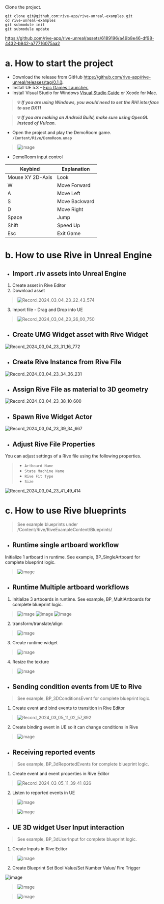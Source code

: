 
Clone the project.
```
git clone git@github.com:rive-app/rive-unreal-examples.git
cd rive-unreal-examples
git submodule init
git submodule update
```
https://github.com/rive-app/rive-unreal/assets/6189196/a49b8e46-df98-4432-b942-a77716075aa2

# a. How to start the project
- Download the release from GitHub https://github.com/rive-app/rive-unreal/releases/tag/0.1.0.
- Install UE 5.3 - [Epic Games Launcher.](https://store.epicgames.com/en-US/download)
- Install Visual Studio for Windows [Visual Studio Guide](https://docs.unrealengine.com/5.3/en-US/setting-up-visual-studio-development-environment-for-cplusplus-projects-in-unreal-engine/) or Xcode for Mac.
> **💡 _If you are using Windows, you would need to set the RHI interface to use DX11_**
  
> **💡 _If you are making an Android Build, make sure using OpenGL instead of Vulcan._**
- Open the project and play the DemoRoom game.
`/Content/Rive/DemoRoom.umap`
>![image](https://github.com/rive-app/rive-unreal/assets/149646824/321e3a50-8485-4f25-bd73-7dbe03e9a0ba)

- DemoRoom input control

| Keybind | Explanation |
| --------- | ------------ |
| Mouse XY 2D-Axis | Look |
| W | Move Forward | 
| A | Move Left |
| S | Move Backward |
| D | Move Right |
| Space | Jump |
| Shift | Speed Up |
| Esc | Exit Game |

# b. How to use Rive in Unreal Engine
- ## Import .riv assets into Unreal Engine
1. Create asset in Rive Editor
2. Download asset
>![Record_2024_03_04_23_22_43_574](https://github.com/Geodesic-Games/rive-unreal-examples/assets/149646824/c3216495-5937-4746-a5f8-9d5755bbeb3c)


3. Import file - Drag and Drop into UE
>![Record_2024_03_04_23_26_00_750](https://github.com/Geodesic-Games/rive-unreal-examples/assets/149646824/ee9c6029-9b89-44e9-a73b-3fc904a27f16)


- ## Create UMG Widget asset with Rive Widget
![Record_2024_03_04_23_31_16_772](https://github.com/Geodesic-Games/rive-unreal-examples/assets/149646824/2c3a2e39-2d6d-4d35-a51f-09ca2e7ccd68)


- ## Create Rive Instance from Rive File

![Record_2024_03_04_23_34_36_231](https://github.com/Geodesic-Games/rive-unreal-examples/assets/149646824/d60106ec-6cbd-49fc-82dc-7ae86bddc4f8)



- ## Assign Rive File as material to 3D geometry
![Record_2024_03_04_23_38_10_600](https://github.com/Geodesic-Games/rive-unreal-examples/assets/149646824/9b88a7ed-73db-47e8-857e-ccf7b467ce27)



- ## Spawn Rive Widget Actor
![Record_2024_03_04_23_39_34_667](https://github.com/Geodesic-Games/rive-unreal-examples/assets/149646824/fe119b5f-2788-4e52-a217-67decdf98d8e)




- ## Adjust Rive File Properties 
You can adjust settings of a Rive file using the following properties.

> - `Artboard Name`
> - `State Machine Name`
> - `Rive Fit Type` 
> - `Size`




![Record_2024_03_04_23_41_49_414](https://github.com/Geodesic-Games/rive-unreal-examples/assets/149646824/68ca8237-6f6d-4689-892f-78107e9bd732)


# c. How to use Rive blueprints 
>See example blueprints under /Content/Rive/RiveExampleContent/Blueprints/

- ## Runtime single artboard workflow 
Initialize 1 artboard in runtime. See example, BP_SingleArtboard for complete blueprint logic.
>![image](https://github.com/rive-app/rive-unreal/assets/149646824/8e16df47-3dc4-41c7-af05-8815a67d081c)


- ## Runtime Multiple artboard workflows
1. Initialize 3 artboards in runtime. See example, BP_MultiArtboards for complete blueprint logic.
>![image](https://github.com/rive-app/rive-unreal/assets/149646824/6ee53671-9d05-430c-a692-9ef70be7447c)
>![image](https://github.com/rive-app/rive-unreal/assets/149646824/e828ecfc-2d4a-43da-8c5f-8ee8b7f71271)
>![image](https://github.com/rive-app/rive-unreal/assets/149646824/0dae50a6-8df8-450b-a13a-1c7bb78c3d0e)

2. transform/translate/align
>![image](https://github.com/rive-app/rive-unreal/assets/149646824/ecba0f2b-cf7d-4059-bb45-6e89628c9a34)

3. Create runtime widget
>![image](https://github.com/rive-app/rive-unreal/assets/149646824/922e1837-60a7-40ee-b1c6-12beb4c925cb)

4. Resize the texture
>![image](https://github.com/rive-app/rive-unreal/assets/149646824/45f6340a-163b-4081-9140-0991cecd6ffc)

- ## Sending condition events from UE to Rive
> See example, BP_3DConditionsEvent for complete blueprint logic.
1. Create event and bind events to transition in Rive Editor
>![Record_2024_03_05_11_02_57_892](https://github.com/rive-app/rive-unreal/assets/149646824/efc195ac-753b-4ded-919f-15f3c9996617)

2. Create binding event in UE so it can change conditions in Rive
>![image](https://github.com/rive-app/rive-unreal/assets/149646824/925e5254-4d86-43a3-8969-be7a8d3ad78a)


- ## Receiving reported events
> See example, BP_3dReportedEvents for complete blueprint logic.
1. Create event and event properties in Rive Editor
>![Record_2024_03_05_11_39_41_826](https://github.com/rive-app/rive-unreal/assets/149646824/b9b2dc87-53e4-401d-a01e-a7d015560479)

2. Listen to reported events in UE 
>![image](https://github.com/rive-app/rive-unreal/assets/149646824/05f2310b-bb0d-433c-b748-76d9369e7f41)

>![image](https://github.com/rive-app/rive-unreal/assets/149646824/feb07fa8-9dc1-40b2-9578-56db24ff9c40)


- ## UE 3D widget User Input interaction 
> See example, BP_3dUserInput for complete blueprint logic.
1. Create Inputs in Rive Editor
>![image](https://github.com/rive-app/rive-unreal/assets/149646824/c9544f23-45c2-483b-9db4-9e50291720ba)
2. Create Blueprint Set Bool Value/Set Number Value/ Fire Trigger
>
![image](https://github.com/rive-app/rive-unreal/assets/149646824/46c7d670-211f-4f4d-a4b1-0e4e3b7c0342)

>![image](https://github.com/rive-app/rive-unreal/assets/149646824/1408f917-4f25-4fd0-a4dc-e0aec9ae32cf)

>![image](https://github.com/rive-app/rive-unreal/assets/149646824/82845c93-0583-4f5c-b248-ad561976bd42)




